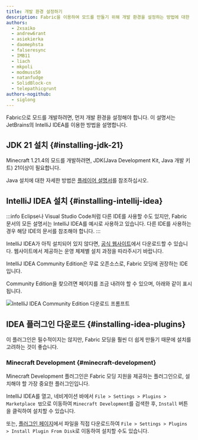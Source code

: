 ```yaml
---
title: 개발 환경 설정하기
description: Fabric을 이용하여 모드를 만들기 위해 개발 환경을 설정하는 방법에 대한 단계적 설명서입니다.
authors:
  - 2xsaiko
  - andrew6rant
  - asiekierka
  - daomephsta
  - falseresync
  - IMB11
  - liach
  - mkpoli
  - modmuss50
  - natanfudge
  - SolidBlock-cn
  - telepathicgrunt
authors-nogithub:
  - siglong
---
```


Fabric으로 모드를 개발하려면, 먼저 개발 환경을 설정해야 합니다. 이 설명서는 JetBrains의 IntelliJ IDEA를 이용한 방법을 설명합니다.

## JDK 21 설치 {#installing-jdk-21}

Minecraft 1.21.4의 모드를 개발하려면, JDK(Java Development Kit, Java 개발 키트) 21이상이 필요합니다.

Java 설치에 대한 자세한 방법은 [플레이어 설명서](../../players/index)를 참조하십시오.

## IntelliJ IDEA 설치 {#installing-intellij-idea}

:::info
Eclipse나 Visual Studio Code처럼 다른 IDE를 사용할 수도 있지만, Fabric 문서의 모든 설명서는 IntelliJ IDEA를 예시로 사용하고 있습니다. 다른 IDE를 사용하는 경우 해당 IDE의 문서를 참조해야 합니다.
:::

IntelliJ IDEA가 아직 설치되어 있지 않다면, [공식 웹사이트](https://www.jetbrains.com/idea/download/)에서 다운로드할 수 있습니다. 웹사이트에서 제공하는 운영 체제별 설치 과정을 따라주시기 바랍니다.

IntelliJ IDEA Community Edition은 무료 오픈소스로, Fabric 모딩에 권장하는 IDE입니다.

Community Edition을 찾으려면 페이지를 조금 내려야 할 수 있으며, 아래와 같이 표시됩니다.

![IntelliJ IDEA Community Edition 다운로드 프롬프트](/assets/develop/getting-started/idea-community.png)

## IDEA 플러그인 다운로드 {#installing-idea-plugins}

이 플러그인은 필수적이지는 않지만, Fabric 모딩을 훨씬 더 쉽게 만들기 때문에 설치를 고려하는 것이 좋습니다.

### Minecraft Development {#minecraft-development}

Minecraft Development 플러그인은 Fabric 모딩 지원을 제공하는 플러그인으로, 설치해야 할 가장 중요한 플러그인입니다.

IntelliJ IDEA를 열고, 네비게이션 바에서 `File > Settings > Plugins > Marketplace 탭`으로 이동하여 `Minecraft Development`를 검색한 후, `Install` 버튼을 클릭하여 설치할 수 있습니다.

또는, [플러그인 페이지](https://plugins.jetbrains.com/plugin/8327-minecraft-development)에서 파일을 직접 다운로드하여 `File > Settings > Plugins > Install Plugin From Disk`로 이동하여 설치할 수도 있습니다.
